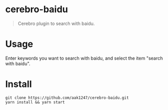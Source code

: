 # cerebro-baidu

> Cerebro plugin to search with baidu.


# Usage

Enter keywords you want to search with baidu, and select the item "search with baidu".

# Install

```shell
git clone https://github.com/aak1247/cerebro-baidu.git
yarn install && yarn start
```
